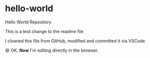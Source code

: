 # hello-world
Hello World Repository

This is a test change to the readme file

I cloaned this file from GitHub, modified and committed it via VSCode

:laughing: OK, **Now** I'm editing directly in the browser.
